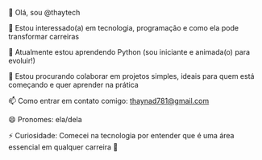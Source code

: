 👋 Olá, sou @thaytech

👀 Estou interessado(a) em tecnologia, programação e como ela pode transformar carreiras

🌱 Atualmente estou aprendendo Python (sou iniciante e animada(o) para evoluir!)

💞️ Estou procurando colaborar em projetos simples, ideais para quem está começando e quer aprender na prática

📫 Como entrar em contato comigo: thaynad781@gmail.com

😄 Pronomes: ela/dela 

⚡ Curiosidade: Comecei na tecnologia por entender que é uma área essencial em qualquer carreira 🚀


<!---
thaytech/thaytech is a ✨ special ✨ repository because its `README.md` (this file) appears on your GitHub profile.
You can click the Preview link to take a look at your changes.
--->
